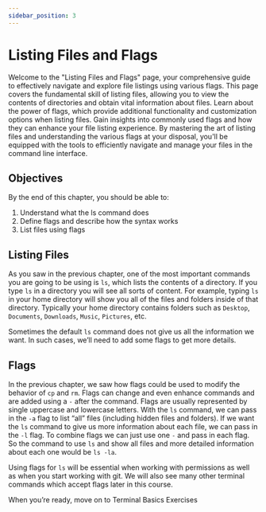 ```yaml
---
sidebar_position: 3
---
```


# Listing Files and Flags

Welcome to the "Listing Files and Flags" page, your comprehensive guide to effectively navigate and explore file listings using various flags. This page covers the fundamental skill of listing files, allowing you to view the contents of directories and obtain vital information about files. Learn about the power of flags, which provide additional functionality and customization options when listing files. Gain insights into commonly used flags and how they can enhance your file listing experience. By mastering the art of listing files and understanding the various flags at your disposal, you'll be equipped with the tools to efficiently navigate and manage your files in the command line interface.

## Objectives

By the end of this chapter, you should be able to:

1. Understand what the ls command does
2. Define flags and describe how the syntax works
3. List files using flags

## Listing Files

As you saw in the previous chapter, one of the most important commands you are going to be using is `ls`, which lists the contents of a directory. If you type `ls` in a directory you will see all sorts of content. For example, typing `ls` in your home directory will show you all of the files and folders inside of that directory. Typically your home directory contains folders such as `Desktop`, `Documents`, `Downloads`, `Music`, `Pictures`, etc.

Sometimes the default `ls` command does not give us all the information we want. In such cases, we’ll need to add some flags to get more details.

## Flags

In the previous chapter, we saw how flags could be used to modify the behavior of `cp` and `rm`. Flags can change and even enhance commands and are added using a `-` after the command. Flags are usually represented by single uppercase and lowercase letters. With the `ls` command, we can pass in the `-a` flag to list “all” files (including hidden files and folders). If we want the `ls` command to give us more information about each file, we can pass in the `-l` flag. To combine flags we can just use one `-` and pass in each flag. So the command to use `ls` and show all files and more detailed information about each one would be `ls -la`.

Using flags for `ls` will be essential when working with permissions as well as when you start working with git. We will also see many other terminal commands which accept flags later in this course.

When you’re ready, move on to Terminal Basics Exercises